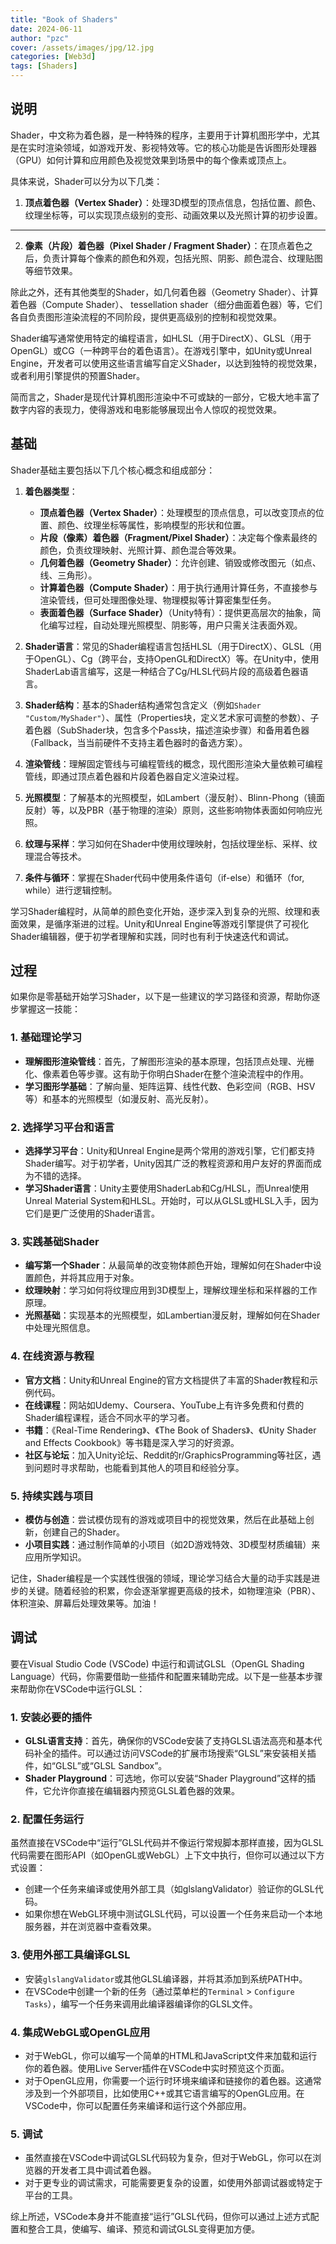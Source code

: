 ```yaml
---
title: "Book of Shaders"
date: 2024-06-11
author: "pzc"
cover: /assets/images/jpg/12.jpg
categories: [Web3d]
tags: [Shaders]
---
```

## 说明
Shader，中文称为着色器，是一种特殊的程序，主要用于计算机图形学中，尤其是在实时渲染领域，如游戏开发、影视特效等。它的核心功能是告诉图形处理器（GPU）如何计算和应用颜色及视觉效果到场景中的每个像素或顶点上。

具体来说，Shader可以分为以下几类：

1. **顶点着色器（Vertex Shader）**：处理3D模型的顶点信息，包括位置、颜色、纹理坐标等，可以实现顶点级别的变形、动画效果以及光照计算的初步设置。
****
2. **像素（片段）着色器（Pixel Shader / Fragment Shader）**：在顶点着色之后，负责计算每个像素的颜色和外观，包括光照、阴影、颜色混合、纹理贴图等细节效果。

除此之外，还有其他类型的Shader，如几何着色器（Geometry Shader）、计算着色器（Compute Shader）、 tessellation shader（细分曲面着色器）等，它们各自负责图形渲染流程的不同阶段，提供更高级别的控制和视觉效果。

Shader编写通常使用特定的编程语言，如HLSL（用于DirectX）、GLSL（用于OpenGL）或CG（一种跨平台的着色语言）。在游戏引擎中，如Unity或Unreal Engine，开发者可以使用这些语言编写自定义Shader，以达到独特的视觉效果，或者利用引擎提供的预置Shader。

简而言之，Shader是现代计算机图形渲染中不可或缺的一部分，它极大地丰富了数字内容的表现力，使得游戏和电影能够展现出令人惊叹的视觉效果。

## 基础
Shader基础主要包括以下几个核心概念和组成部分：

1. **着色器类型**：
   - **顶点着色器（Vertex Shader）**：处理模型的顶点信息，可以改变顶点的位置、颜色、纹理坐标等属性，影响模型的形状和位置。
   - **片段（像素）着色器（Fragment/Pixel Shader）**：决定每个像素最终的颜色，负责纹理映射、光照计算、颜色混合等效果。
   - **几何着色器（Geometry Shader）**：允许创建、销毁或修改图元（如点、线、三角形）。
   - **计算着色器（Compute Shader）**：用于执行通用计算任务，不直接参与渲染管线，但可处理图像处理、物理模拟等计算密集型任务。
   - **表面着色器（Surface Shader）**（Unity特有）：提供更高层次的抽象，简化编写过程，自动处理光照模型、阴影等，用户只需关注表面外观。

2. **Shader语言**：常见的Shader编程语言包括HLSL（用于DirectX）、GLSL（用于OpenGL）、Cg（跨平台，支持OpenGL和DirectX）等。在Unity中，使用ShaderLab语言编写，这是一种结合了Cg/HLSL代码片段的高级着色器语言。

3. **Shader结构**：基本的Shader结构通常包含定义（例如`Shader "Custom/MyShader"`）、属性（Properties块，定义艺术家可调整的参数）、子着色器（SubShader块，包含多个Pass块，描述渲染步骤）和备用着色器（Fallback，当当前硬件不支持主着色器时的备选方案）。

4. **渲染管线**：理解固定管线与可编程管线的概念，现代图形渲染大量依赖可编程管线，即通过顶点着色器和片段着色器自定义渲染过程。

5. **光照模型**：了解基本的光照模型，如Lambert（漫反射）、Blinn-Phong（镜面反射）等，以及PBR（基于物理的渲染）原则，这些影响物体表面如何响应光照。

6. **纹理与采样**：学习如何在Shader中使用纹理映射，包括纹理坐标、采样、纹理混合等技术。

7. **条件与循环**：掌握在Shader代码中使用条件语句（if-else）和循环（for, while）进行逻辑控制。

学习Shader编程时，从简单的颜色变化开始，逐步深入到复杂的光照、纹理和表面效果，是循序渐进的过程。Unity和Unreal Engine等游戏引擎提供了可视化Shader编辑器，便于初学者理解和实践，同时也有利于快速迭代和调试。

## 过程
如果你是零基础开始学习Shader，以下是一些建议的学习路径和资源，帮助你逐步掌握这一技能：

### 1. 基础理论学习
- **理解图形渲染管线**：首先，了解图形渲染的基本原理，包括顶点处理、光栅化、像素着色等步骤。这有助于你明白Shader在整个渲染流程中的作用。
- **学习图形学基础**：了解向量、矩阵运算、线性代数、色彩空间（RGB、HSV等）和基本的光照模型（如漫反射、高光反射）。

### 2. 选择学习平台和语言
- **选择学习平台**：Unity和Unreal Engine是两个常用的游戏引擎，它们都支持Shader编写。对于初学者，Unity因其广泛的教程资源和用户友好的界面而成为不错的选择。
- **学习Shader语言**：Unity主要使用ShaderLab和Cg/HLSL，而Unreal使用Unreal Material System和HLSL。开始时，可以从GLSL或HLSL入手，因为它们是更广泛使用的Shader语言。

### 3. 实践基础Shader
- **编写第一个Shader**：从最简单的改变物体颜色开始，理解如何在Shader中设置颜色，并将其应用于对象。
- **纹理映射**：学习如何将纹理应用到3D模型上，理解纹理坐标和采样器的工作原理。
- **光照基础**：实现基本的光照模型，如Lambertian漫反射，理解如何在Shader中处理光照信息。

### 4. 在线资源与教程
- **官方文档**：Unity和Unreal Engine的官方文档提供了丰富的Shader教程和示例代码。
- **在线课程**：网站如Udemy、Coursera、YouTube上有许多免费和付费的Shader编程课程，适合不同水平的学习者。
- **书籍**：《Real-Time Rendering》、《The Book of Shaders》、《Unity Shader and Effects Cookbook》等书籍是深入学习的好资源。
- **社区与论坛**：加入Unity论坛、Reddit的r/GraphicsProgramming等社区，遇到问题时寻求帮助，也能看到其他人的项目和经验分享。

### 5. 持续实践与项目
- **模仿与创造**：尝试模仿现有的游戏或项目中的视觉效果，然后在此基础上创新，创建自己的Shader。
- **小项目实践**：通过制作简单的小项目（如2D游戏特效、3D模型材质编辑）来应用所学知识。

记住，Shader编程是一个实践性很强的领域，理论学习结合大量的动手实践是进步的关键。随着经验的积累，你会逐渐掌握更高级的技术，如物理渲染（PBR）、体积渲染、屏幕后处理效果等。加油！

## 调试
要在Visual Studio Code (VSCode) 中运行和调试GLSL（OpenGL Shading Language）代码，你需要借助一些插件和配置来辅助完成。以下是一些基本步骤来帮助你在VSCode中运行GLSL：

### 1. 安装必要的插件
- **GLSL语言支持**：首先，确保你的VSCode安装了支持GLSL语法高亮和基本代码补全的插件。可以通过访问VSCode的扩展市场搜索“GLSL”来安装相关插件，如“GLSL”或“GLSL Sandbox”。
- **Shader Playground**：可选地，你可以安装“Shader Playground”这样的插件，它允许你直接在编辑器内预览GLSL着色器的效果。

### 2. 配置任务运行
虽然直接在VSCode中“运行”GLSL代码并不像运行常规脚本那样直接，因为GLSL代码需要在图形API（如OpenGL或WebGL）上下文中执行，但你可以通过以下方式设置：

- 创建一个任务来编译或使用外部工具（如glslangValidator）验证你的GLSL代码。
- 如果你想在WebGL环境中测试GLSL代码，可以设置一个任务来启动一个本地服务器，并在浏览器中查看效果。

### 3. 使用外部工具编译GLSL
- 安装`glslangValidator`或其他GLSL编译器，并将其添加到系统PATH中。
- 在VSCode中创建一个新的任务（通过菜单栏的`Terminal` > `Configure Tasks`），编写一个任务来调用此编译器编译你的GLSL文件。

### 4. 集成WebGL或OpenGL应用
- 对于WebGL，你可以编写一个简单的HTML和JavaScript文件来加载和运行你的着色器。使用Live Server插件在VSCode中实时预览这个页面。
- 对于OpenGL应用，你需要一个运行时环境来编译和链接你的着色器。这通常涉及到一个外部项目，比如使用C++或其它语言编写的OpenGL应用。在VSCode中，你可以配置任务来编译和运行这个外部应用。

### 5. 调试
- 虽然直接在VSCode中调试GLSL代码较为复杂，但对于WebGL，你可以在浏览器的开发者工具中调试着色器。
- 对于更专业的调试需求，可能需要更复杂的设置，如使用外部调试器或特定于平台的工具。

综上所述，VSCode本身并不能直接“运行”GLSL代码，但你可以通过上述方式配置和整合工具，使编写、编译、预览和调试GLSL变得更加方便。
